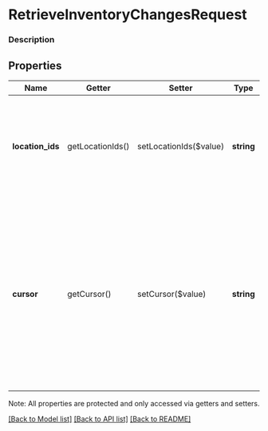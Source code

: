 # RetrieveInventoryChangesRequest

### Description



## Properties
Name | Getter | Setter | Type | Description | Notes
------------ | ------------- | ------------- | ------------- | ------------- | -------------
**location_ids** | getLocationIds() | setLocationIds($value) | **string** | The &#x60;Location&#x60; IDs to look up as a comma-separated list. An empty list queries all locations. | [optional] 
**cursor** | getCursor() | setCursor($value) | **string** | A pagination cursor returned by a previous call to this endpoint. Provide this to retrieve the next set of results for the original query.  See the [Pagination](https://developer.squareup.com/docs/docs/working-with-apis/pagination) guide for more information. | [optional] 

Note: All properties are protected and only accessed via getters and setters.

[[Back to Model list]](../../README.md#documentation-for-models) [[Back to API list]](../../README.md#documentation-for-api-endpoints) [[Back to README]](../../README.md)

